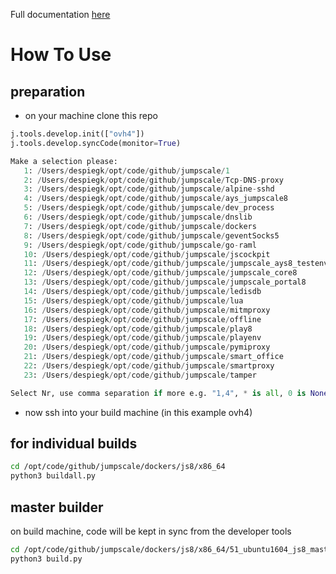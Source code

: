 Full documentation [here](https://gig.gitbooks.io/jumpscale-core8/content/GettingStarted/JSDockers.html)


# How To Use


## preparation

- on your machine clone this repo

```python
j.tools.develop.init(["ovh4"])
j.tools.develop.syncCode(monitor=True)

Make a selection please:
   1: /Users/despiegk/opt/code/github/jumpscale/1
   2: /Users/despiegk/opt/code/github/jumpscale/Tcp-DNS-proxy
   3: /Users/despiegk/opt/code/github/jumpscale/alpine-sshd
   4: /Users/despiegk/opt/code/github/jumpscale/ays_jumpscale8
   5: /Users/despiegk/opt/code/github/jumpscale/dev_process
   6: /Users/despiegk/opt/code/github/jumpscale/dnslib
   7: /Users/despiegk/opt/code/github/jumpscale/dockers
   8: /Users/despiegk/opt/code/github/jumpscale/geventSocks5
   9: /Users/despiegk/opt/code/github/jumpscale/go-raml
   10: /Users/despiegk/opt/code/github/jumpscale/jscockpit
   11: /Users/despiegk/opt/code/github/jumpscale/jumpscale_ays8_testenv
   12: /Users/despiegk/opt/code/github/jumpscale/jumpscale_core8
   13: /Users/despiegk/opt/code/github/jumpscale/jumpscale_portal8
   14: /Users/despiegk/opt/code/github/jumpscale/ledisdb
   15: /Users/despiegk/opt/code/github/jumpscale/lua
   16: /Users/despiegk/opt/code/github/jumpscale/mitmproxy
   17: /Users/despiegk/opt/code/github/jumpscale/offline
   18: /Users/despiegk/opt/code/github/jumpscale/play8
   19: /Users/despiegk/opt/code/github/jumpscale/playenv
   20: /Users/despiegk/opt/code/github/jumpscale/pymiproxy
   21: /Users/despiegk/opt/code/github/jumpscale/smart_office
   22: /Users/despiegk/opt/code/github/jumpscale/smartproxy
   23: /Users/despiegk/opt/code/github/jumpscale/tamper

Select Nr, use comma separation if more e.g. "1,4", * is all, 0 is None: 7,12

```

- now ssh into your build machine (in this example ovh4)


## for individual builds


```bash
cd /opt/code/github/jumpscale/dockers/js8/x86_64
python3 buildall.py
```

## master builder

on build machine, code will be kept in sync from the developer tools

```bash
cd /opt/code/github/jumpscale/dockers/js8/x86_64/51_ubuntu1604_js8_master_buildscript
python3 build.py
```
